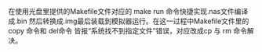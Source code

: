 在使用光盘里提供的Makefile文件对应的 make run 命令快捷实现.nas文件编译成.bin
然后转换成.img最后装载到模拟器运行。在这一过程中Makefile文件里的copy 命令和 del命令
皆报“系统找不到指定文件”错误，对应改成cp 与 rm 命令解决。